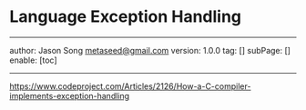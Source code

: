 # Language Exception Handling
---
author: Jason Song <metaseed@gmail.com>
version: 1.0.0
tag: []
subPage: []
enable: [toc]

---

https://www.codeproject.com/Articles/2126/How-a-C-compiler-implements-exception-handling
